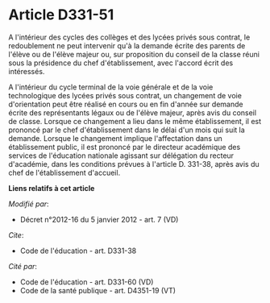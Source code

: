 # Article D331-51

A l'intérieur des cycles des collèges et des lycées privés sous contrat, le redoublement ne peut intervenir qu'à la demande
écrite des parents de l'élève ou de l'élève majeur ou, sur proposition du conseil de la classe réuni sous la présidence du
chef d'établissement, avec l'accord écrit des intéressés. 

A l'intérieur du cycle terminal de la voie générale et de la voie technologique des lycées privés sous contrat, un changement
de voie d'orientation peut être réalisé en cours ou en fin d'année sur demande écrite des représentants légaux ou de l'élève
majeur, après avis du conseil de classe. Lorsque ce changement a lieu dans le même établissement, il est prononcé par le chef
d'établissement dans le délai d'un mois qui suit la demande. Lorsque le changement implique l'affectation dans un
établissement public, il est prononcé par               le directeur académique des services de l'éducation nationale
agissant sur délégation du recteur d'académie, dans les conditions prévues à l'article D. 331-38, après avis du chef de
l'établissement d'accueil.

**Liens relatifs à cet article**

_Modifié par_:

  - Décret n°2012-16 du 5 janvier 2012 - art. 7 (VD)

_Cite_:

  - Code de l'éducation - art. D331-38

_Cité par_:

  - Code de l'éducation - art. D331-60 (VD)
  - Code de la santé publique - art. D4351-19 (VT)
